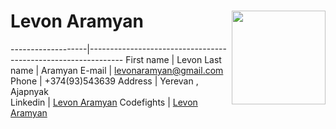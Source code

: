 # Levon Aramyan <img src="https://avatars1.githubusercontent.com/u/43417240?s=400&u=a1453a92825498b0a2e6059b2eaea7a2ca9108b9&v=4" align="right" width="150px" height="150px" />
-------------------|--------------------------------------------------------------
First name         |          Levon
Last name          |          Aramyan
E-mail             |          <a href="mailto:levonaramyan@gmail.com">levonaramyan@gmail.com</a>
Phone              |          +374(93)543639
Address            |          Yerevan , Ajapnyak    
Linkedin           |          [Levon Aramyan](https://www.linkedin.com/in/levon-aramyan-17b43917/) 
Codefights         |          [Levon Aramyan](https://app.codesignal.com/profile/l_aramyan)  
